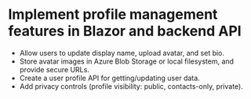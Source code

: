 # Implement profile management features in Blazor and backend API

- Allow users to update display name, upload avatar, and set bio.
- Store avatar images in Azure Blob Storage or local filesystem, and provide secure URLs.
- Create a user profile API for getting/updating user data.
- Add privacy controls (profile visibility: public, contacts-only, private).
